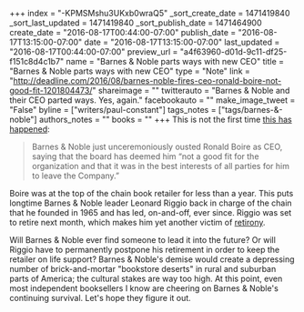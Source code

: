 +++
index = "-KPMSMshu3UKxb0wraQ5"
_sort_create_date = 1471419840
_sort_last_updated = 1471419840
_sort_publish_date = 1471464900
create_date = "2016-08-17T00:44:00-07:00"
publish_date = "2016-08-17T13:15:00-07:00"
date = "2016-08-17T13:15:00-07:00"
last_updated = "2016-08-17T00:44:00-07:00"
preview_url = "a4f63960-d01d-9c11-df25-f151c8d4c1b7"
name = "Barnes & Noble parts ways with new CEO"
title = "Barnes & Noble parts ways with new CEO"
type = "Note"
link = "http://deadline.com/2016/08/barnes-noble-fires-ceo-ronald-boire-not-good-fit-1201804473/"
shareimage = ""
twitterauto = "Barnes & Noble and their CEO parted ways. Yes, again."
facebookauto = ""
make_image_tweet = "False"
byline = ["writers/paul-constant"]
tags_notes = ["tags/barnes-&amp;-noble"]
authors_notes = ""
books = ""
+++
This is not the first time [this has happened](http://deadline.com/2016/08/barnes-noble-fires-ceo-ronald-boire-not-good-fit-1201804473/):

<blockquote>Barnes & Noble just unceremoniously ousted Ronald Boire as CEO, saying that the board has deemed him “not a good fit for the organization and that it was in the best interests of all parties for him to leave the Company.”</blockquote>

Boire was at the top of the chain book retailer for less than a year. This puts longtime Barnes & Noble leader Leonard Riggio back in charge of the chain that he founded in 1965 and has led, on-and-off, ever since. Riggio was set to retire next month, which makes him yet another victim of [retirony](http://tvtropes.org/pmwiki/pmwiki.php/Main/Retirony).

Will Barnes & Noble ever find someone to lead it into the future? Or will Riggio have to permanently postpone his retirement in order to keep the retailer on life support? Barnes & Noble's demise would create a depressing number of brick-and-mortar "bookstore deserts" in rural and suburban parts of America; the cultural stakes are way too high. At this point, even most independent booksellers I know are cheering on Barnes & Noble's continuing survival. Let's hope they figure it out.